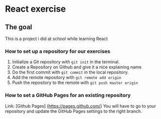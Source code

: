 # React exercise 

## The goal 
This is a project i did at school while learning React

### How to set up a repository for our exercises

1. Initialize a Git repository with `git init` in the terminal.
2. Create a Repository on Github and give it a nice explaining name 
3. Do the first commit with `git commit` in the local repository.
4. Add the remote repository with `git remote add origin`
5. Push the repository to the remote with `git push master origin`

### How to set a GitHub Pages for an existing repository
Link: [Github Pages] (https://pages.github.com/)
You will have to go to your repository and update the GitHub Pages settings to the right branch.